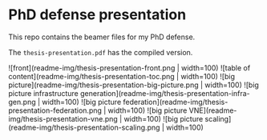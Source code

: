 # PhD defense presentation
This repo contains the beamer files for my PhD defense.

The `thesis-presentation.pdf` has the compiled version.

![front](readme-img/thesis-presentation-front.png | width=100)
![table of content](readme-img/thesis-presentation-toc.png | width=100)
![big picture](readme-img/thesis-presentation-big-picture.png | width=100)
![big picture infrastructure generation](readme-img/thesis-presentation-infra-gen.png | width=100)
![big picture federation](readme-img/thesis-presentation-federation.png | width=100)
![big picture VNE](readme-img/thesis-presentation-vne.png | width=100)
![big picture scaling](readme-img/thesis-presentation-scaling.png | width=100)
